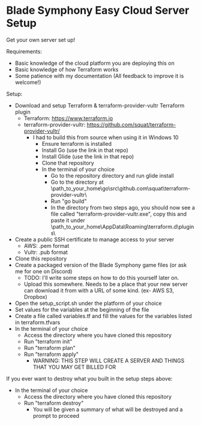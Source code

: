 # Blade Symphony Easy Cloud Server Setup
Get your own server set up!

Requirements:
- Basic knowledge of the cloud platform you are deploying this on
- Basic knowledge of how Terraform works
- Some patience with my documentation (All feedback to improve it is welcome!)

Setup:
- Download and setup Terraform & terraform-provider-vultr Terraform plugin
  - Terraform: https://www.terraform.io
  - terraform-provider-vultr: https://github.com/squat/terraform-provider-vultr/
    - I had to build this from source when using it in Windows 10
	  - Ensure terraform is installed
	  - Install Go (use the link in that repo)
	  - Install Glide (use the link in that repo)
	  - Clone that repository
	  - In the terminal of your choice
	    - Go to the repository directory and run glide install
	    - Go to the directory at \path_to_your_home\go\src\github.com\squat\terraform-provider-vultr\
	    - Run "go build"
		- In the directory from two steps ago, you should now see a file called "terraform-provider-vultr.exe", copy this and paste it under \path_to_your_home\AppData\Roaming\terraform.d\plugins\
- Create a public SSH certificate to manage access to your server
  - AWS: .pem format
  - Vultr: .pub format
- Clone this repository
- Create a packaged version of the Blade Symphony game files (or ask me for one on Discord)
  - TODO: I'll write some steps on how to do this yourself later on.
  - Upload this somewhere. Needs to be a place that your new server can download it from with a URL of some kind. (ex- AWS S3, Dropbox)
- Open the setup_script.sh under the platform of your choice
- Set values for the variables at the beginning of the file
- Create a file called variables.tf and fill the values for the variables listed in terraform.tfvars
- In the terminal of your choice
  - Access the directory where you have cloned this repository
  - Run "terraform init"
  - Run "terraform plan"
  - Run "terraform apply"
    - WARNING: THIS STEP WILL CREATE A SERVER AND THINGS THAT YOU MAY GET BILLED FOR

If you ever want to destroy what you built in the setup steps above:
- In the terminal of your choice
  - Access the directory where you have cloned this repository
  - Run "terraform destroy"
    - You will be given a summary of what will be destroyed and a prompt to proceed